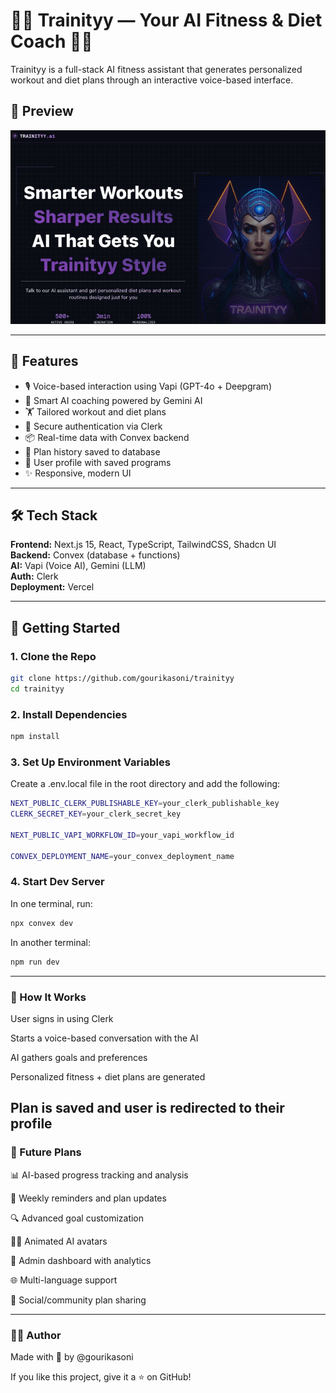 # 🏋️‍♀️ Trainityy — Your AI Fitness & Diet Coach 💬🧠

Trainityy is a full-stack AI fitness assistant that generates personalized workout and diet plans through an interactive voice-based interface.
## 📸 Preview

![App Preview](https://raw.githubusercontent.com/gourikasoni/trainityy/main/public/preview.png)



---

## 🌟 Features

- 🎙️ Voice-based interaction using Vapi (GPT-4o + Deepgram)
- 🧠 Smart AI coaching powered by Gemini AI
- 🏋️ Tailored workout and diet plans
- 🔐 Secure authentication via Clerk
- 📦 Real-time data with Convex backend
- 📄 Plan history saved to database
- 👤 User profile with saved programs
- ✨ Responsive, modern UI

---

## 🛠️ Tech Stack

**Frontend:** Next.js 15, React, TypeScript, TailwindCSS, Shadcn UI  
**Backend:** Convex (database + functions)  
**AI:** Vapi (Voice AI), Gemini (LLM)  
**Auth:** Clerk  
**Deployment:** Vercel  

---

## 🚀 Getting Started

### 1. Clone the Repo

```bash
git clone https://github.com/gourikasoni/trainityy
cd trainityy
```

### 2. Install Dependencies
```bash
npm install
```
### 3. Set Up Environment Variables
Create a .env.local file in the root directory and add the following:
```bash
NEXT_PUBLIC_CLERK_PUBLISHABLE_KEY=your_clerk_publishable_key
CLERK_SECRET_KEY=your_clerk_secret_key

NEXT_PUBLIC_VAPI_WORKFLOW_ID=your_vapi_workflow_id

CONVEX_DEPLOYMENT_NAME=your_convex_deployment_name

```
### 4. Start Dev Server
In one terminal, run:


```bash
npx convex dev
```
In another terminal:

```bash
npm run dev
```
---
### 🧪 How It Works
User signs in using Clerk

Starts a voice-based conversation with the AI

AI gathers goals and preferences

Personalized fitness + diet plans are generated

Plan is saved and user is redirected to their profile
---

### 🧩 Future Plans
📊 AI-based progress tracking and analysis

📅 Weekly reminders and plan updates

🔍 Advanced goal customization

🧍‍♀️ Animated AI avatars

📝 Admin dashboard with analytics

🌐 Multi-language support

🤝 Social/community plan sharing

---
### 🧑‍💻 Author
Made with 💜 by @gourikasoni

If you like this project, give it a ⭐ on GitHub!


